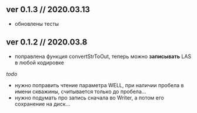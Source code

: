 ﻿
## ver 0.1.3 // 2020.03.13 ##

- обновлены тесты

## ver 0.1.2 // 2020.03.8 ##

- поправлена функция convertStrToOut, теперь можно __записывать__ LAS в любой кодировке

_todo_

   - нужно поправить чтение параметра WELL, при наличии пробела в имени скважины, считывается только до пробела...
   - нужно подумать про запись сначала во Writer, а потом его сохранение на диск...
